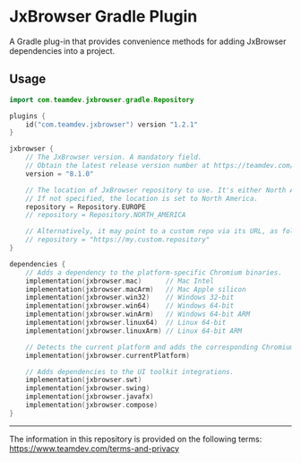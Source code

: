# JxBrowser Gradle Plugin

A Gradle plug-in that provides convenience methods for adding JxBrowser dependencies into a project.

## Usage

```kotlin
import com.teamdev.jxbrowser.gradle.Repository

plugins {
    id("com.teamdev.jxbrowser") version "1.2.1"
}

jxbrowser {
    // The JxBrowser version. A mandatory field.
    // Obtain the latest release version number at https://teamdev.com/jxbrowser/.
    version = "8.1.0"

    // The location of JxBrowser repository to use. It's either North America or Europe.
    // If not specified, the location is set to North America.
    repository = Repository.EUROPE
    // repository = Repository.NORTH_AMERICA

    // Alternatively, it may point to a custom repo via its URL, as follows:
    // repository = "https://my.custom.repository"
}

dependencies {
    // Adds a dependency to the platform-specific Chromium binaries.
    implementation(jxbrowser.mac)      // Mac Intel
    implementation(jxbrowser.macArm)   // Mac Apple silicon
    implementation(jxbrowser.win32)    // Windows 32-bit
    implementation(jxbrowser.win64)    // Windows 64-bit
    implementation(jxbrowser.winArm)   // Windows 64-bit ARM
    implementation(jxbrowser.linux64)  // Linux 64-bit
    implementation(jxbrowser.linuxArm) // Linux 64-bit ARM

    // Detects the current platform and adds the corresponding Chromium binaries.
    implementation(jxbrowser.currentPlatform)

    // Adds dependencies to the UI toolkit integrations.
    implementation(jxbrowser.swt)
    implementation(jxbrowser.swing)
    implementation(jxbrowser.javafx)
    implementation(jxbrowser.compose)
}
```

---

The information in this repository is provided on the following terms: https://www.teamdev.com/terms-and-privacy
